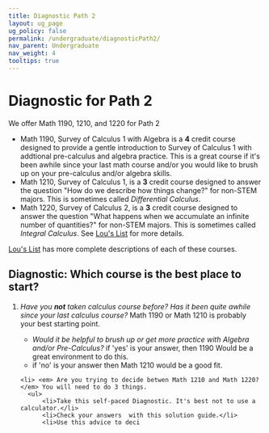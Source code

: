 ```yaml
---
title: Diagnostic Path 2
layout: ug_page
ug_policy: false
permalink: /undergraduate/diagnosticPath2/
nav_parent: Undergraduate
nav_weight: 4
tooltips: true
---
```


<h1 class="mb-4">Diagnostic for Path 2</h1>

<p> We offer Math 1190, 1210, and 1220 for Path 2 </p>
<div class=diagnostic>
 <ul>
    <li> <span class="bolded">Math 1190</span>, Survey of Calculus 1 with Algebra is a <strong>4</strong> credit course designed to provide a gentle introduction to Survey of Calculus 1 with addtional pre-calculus and algebra practice.  This is a great course if it's been awhile since your last math course and/or you would like to brush up on your pre-calculus and/or algebra skills.  </li>
    <li> <span class="bolded">Math 1210</span>, Survey of Calculus 1, is a <strong>3</strong> credit course designed to answer the question "How do we describe how things change?" for non-STEM majors.  This is sometimes called <i>Differential Calculus</i>.  </li>
      <li> <span class="bolded">Math 1220</span>, Survey of Calculus 2, is a <strong>3</strong> credit course designed to answer the question "What happens when we accumulate an infinite number of quantities?"  for non-STEM majors. This is sometimes called <i>Integral Calculus</i>.  See  <a href=" https://louslist.org/CC/Mathematics.html">Lou's List</a> for more details.</li>
  </ul>
  
  

 <span class="bolded"> <a href=" https://louslist.org/CC/Mathematics.html">Lou's List</a></span> has more complete descriptions of each of these courses.
 </div>
 
 ## Diagnostic: Which course is the best place to start?  
 <ol>
    <li><em>Have you <strong>not</strong> taken calculus course before?  Has it been quite awhile since your last calculus course?</em> Math 1190 or Math 1210 is probably your best starting point.</li>
    <ul>
    <li><em> Would it be helpful to brush up or get more practice with Algebra and/or Pre-Calculus?</em> if 'yes' is your answer, then 1190 Would be a great environment to do this. </li>
     <li>if 'no' is your answer then Math 1210 would be a good fit. 
    </ul>
  
    <li> <em> Are you trying to decide betwen Math 1210 and Math 1220?</em> You will need to do 3 things.
      <ul>
          <li>Take this self-paced Diagnostic. It's best not to use a calculator.</li>
          <li>Check your answers  with this solution guide.</li>
          <li>Use this advice to deci
 
